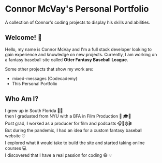 # Connor McVay's Personal Portfolio
A collection of Connor's coding projects to display his skills and abilities.

## Welcome! :wave:

Hello, my name is Connor McVay and I'm a full stack developer looking to gain experience and knowledge on new projects. Currently, I am working on a fantasy baseball site called **Otter Fantasy Baseball League**.

Some other projects that show my work are:
* mixed-messages (Codecademy)
* This Personal Portfolio

## Who Am I? 

I grew up in South Florida :palm_tree::sun_with_face:  
then I graduated from NYU with a BFA in Film Production :city_sunset: :mortar_board::movie_camera:  
Post grad, I worked as a producer for film and podcasts :headphones::memo::watch::clapper:  
But during the pandemic, I had an idea for a custom fantasy baseball website :baseball:  
I explored what it would take to build the site and started taking online courses :computer:  
I discovered that I have a real passion for coding :smiley: :bulb:



